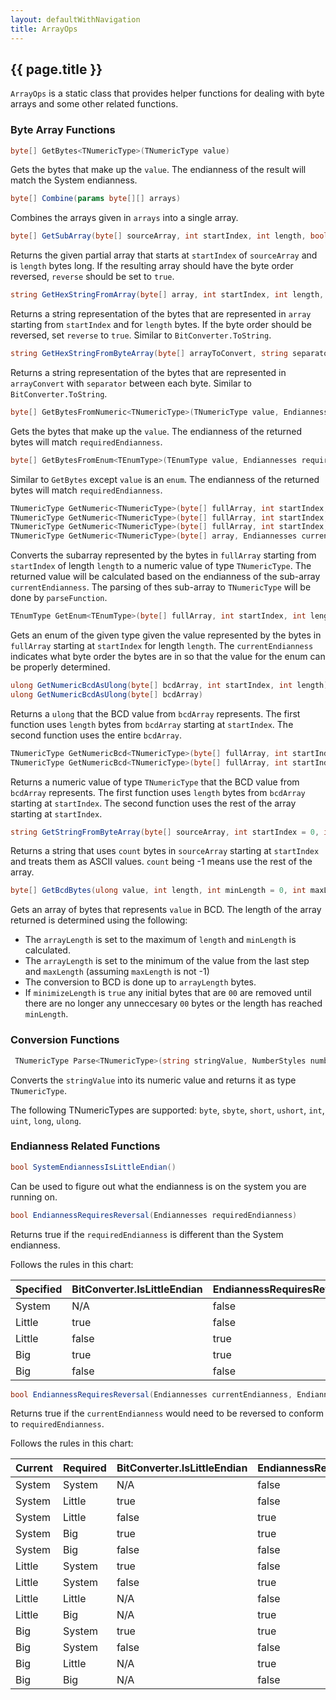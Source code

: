 ```yaml
---
layout: defaultWithNavigation
title: ArrayOps
---
```

## {{ page.title }}

`ArrayOps` is a static class that provides helper functions for dealing with byte arrays and some other related functions.

### Byte Array Functions

```csharp
byte[] GetBytes<TNumericType>(TNumericType value)
```

Gets the bytes that make up the `value`.  The endianness of the result will match the System endianness.

```csharp
byte[] Combine(params byte[][] arrays)
```

Combines the arrays given in `arrays` into a single array.

```csharp
byte[] GetSubArray(byte[] sourceArray, int startIndex, int length, bool reverse = false)
```

Returns the given partial array that starts at `startIndex` of `sourceArray` and is `length` bytes long.
If the resulting array should have the byte order reversed, `reverse` should be set to `true`.

```csharp
string GetHexStringFromArray(byte[] array, int startIndex, int length, bool reverse = false)
```

Returns a string representation of the bytes that are represented in `array` starting from `startIndex`
and for `length` bytes.  If the byte order should be reversed, set `reverse` to `true`.  Similar to
`BitConverter.ToString`.

```csharp
string GetHexStringFromByteArray(byte[] arrayToConvert, string separator)
```

Returns a string representation of the bytes that are represented in `arrayConvert` with `separator`
between each byte.  Similar to `BitConverter.ToString`.

```csharp
byte[] GetBytesFromNumeric<TNumericType>(TNumericType value, Endiannesses requiredEndianness)
```

Gets the bytes that make up the `value`.  The endianness of the returned bytes will match
`requiredEndianness`.

```csharp
byte[] GetBytesFromEnum<TEnumType>(TEnumType value, Endiannesses requiredEndianness)
```

Similar to `GetBytes` except `value` is an `enum`.  The endianness of the returned bytes will match
`requiredEndianness`.

```csharp
TNumericType GetNumeric<TNumericType>(byte[] fullArray, int startIndex, int length, Endiannesses currentEndianness, Func<byte[], object> parseFunction)
TNumericType GetNumeric<TNumericType>(byte[] fullArray, int startIndex, int length, Endiannesses currentEndianness)
TNumericType GetNumeric<TNumericType>(byte[] fullArray, int startIndex, Endiannesses currentEndianness)
TNumericType GetNumeric<TNumericType>(byte[] array, Endiannesses currentEndianness)
```

Converts the subarray represented by the bytes in `fullArray` starting from `startIndex` of length `length` to a numeric
value of type `TNumericType`.  The returned value will be calculated based on the endianness of the sub-array `currentEndianness`.
The parsing of thes sub-array to `TNumericType` will be done by `parseFunction`.

```csharp
TEnumType GetEnum<TEnumType>(byte[] fullArray, int startIndex, int length, Endiannesses currentEndianness)
```

Gets an enum of the given type given the value represented by the bytes in `fullArray` starting at `startIndex`
for length `length`.  The `currentEndianness` indicates what byte order the bytes are in so that the value
for the enum can be properly determined.

```csharp
ulong GetNumericBcdAsUlong(byte[] bcdArray, int startIndex, int length)
ulong GetNumericBcdAsUlong(byte[] bcdArray)
```

Returns a `ulong` that the BCD value from `bcdArray` represents.  The first function uses `length`
bytes from `bcdArray` starting at `startIndex`.  The second function uses the entire `bcdArray`.

```csharp
TNumericType GetNumericBcd<TNumericType>(byte[] fullArray, int startIndex, int length)
TNumericType GetNumericBcd<TNumericType>(byte[] fullArray, int startIndex)
```

Returns a numeric value of type `TNumericType` that the BCD value from `bcdArray` represents.  The first function uses `length`
bytes from `bcdArray` starting at `startIndex`.  The second function uses the rest of the array starting at `startIndex`.

```csharp
string GetStringFromByteArray(byte[] sourceArray, int startIndex = 0, int count = -1)
```

Returns a string that uses `count` bytes in `sourceArray` starting at `startIndex` and treats them as ASCII values.
`count` being -1 means use the rest of the array.

```csharp
byte[] GetBcdBytes(ulong value, int length, int minLength = 0, int maxLength = -1, bool minimizeLength = false)
```

Gets an array of bytes that represents `value` in BCD.  The length of the array returned is determined using the following:
* The `arrayLength` is set to the maximum of `length` and `minLength` is calculated.
* The `arrayLength` is set to the minimum of the value from the last step and `maxLength` (assuming `maxLength` is not -1)
* The conversion to BCD is done up to `arrayLength` bytes.
* If `minimizeLength` is `true` any initial bytes that are `00` are removed until there are no longer any unneccesary `00` 
bytes or the length has reached `minLength`.

### Conversion Functions

```csharp
 TNumericType Parse<TNumericType>(string stringValue, NumberStyles numberStyle = NumberStyles.None)
 ```

 Converts the `stringValue` into its numeric value and returns it as type `TNumericType`.

 The following TNumericTypes are supported: `byte`, `sbyte`, `short`, `ushort`, `int`, `uint`,
 `long`, `ulong`.

### Endianness Related Functions

```csharp
bool SystemEndiannessIsLittleEndian()
```

Can be used to figure out what the endianness is on the system you are running on.

```csharp
bool EndiannessRequiresReversal(Endiannesses requiredEndianness)
```

Returns true if the `requiredEndianness` is different than the System endianness.

Follows the rules in this chart:

Specified | BitConverter.IsLittleEndian | EndiannessRequiresReversal
---       | ---                         | ---
System    | N/A                         | false
Little    | true                        | false
Little    | false                       | true
Big       | true                        | true
Big       | false                       | false

```csharp
bool EndiannessRequiresReversal(Endiannesses currentEndianness, Endiannesses requiredEndianness)
```

Returns true if the `currentEndianness` would need to be reversed to conform to `requiredEndianness`.

Follows the rules in this chart:

Current   | Required | BitConverter.IsLittleEndian | EndiannessRequiresReversal
---       | ---      | ---                         | ---
System    | System   | N/A                         | false
System    | Little   | true                        | false
System    | Little   | false                       | true
System    | Big      | true                        | true
System    | Big      | false                       | false
Little    | System   | true                        | false
Little    | System   | false                       | true
Little    | Little   | N/A                         | false
Little    | Big      | N/A                         | true
Big       | System   | true                        | true
Big       | System   | false                       | false
Big       | Little   | N/A                         | true
Big       | Big      | N/A                         | false

